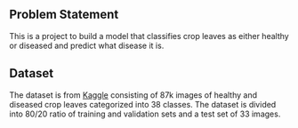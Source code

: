 ## Problem Statement
This is a project to build a model that classifies crop leaves as either healthy or diseased and predict what disease it is.

## Dataset
The dataset is from [Kaggle](https://www.kaggle.com/datasets/vipoooool/new-plant-diseases-dataset) consisting of 87k images of healthy and diseased crop leaves categorized into 38 classes. The dataset is divided into 80/20 ratio of training and validation sets and a test set of 33 images.
